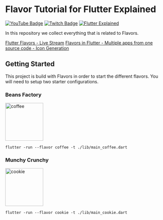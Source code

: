 # Flavor Tutorial for Flutter Explained
[![YouTube Badge](https://img.shields.io/static/v1?label=YouTube&message=Subscribe&color=red&style=flat-square&logo=youtube&logoColor=red)](https://youtube.com/c/flutterexplained?sub_confirmation=1)
[![Twitch Badge](https://img.shields.io/static/v1?label=Twitch&message=Follow&color=violet&style=flat-square&logo=twitch&logoColor=violet)](https://www.twitch.tv/maxflutter)
[![Flutter Explained](https://img.shields.io/static/v1?label=Homepage&message=FlutterExplained&color=blue&style=flat-square)](https://flutter-explained.dev/)

In this repository we collect everything that is related to Flavors.

[Flutter Flavors - Live Stream](https://www.youtube.com/watch?v=nW2F4ao7gEM)
[Flavors in Flutter - Multiple apps from one source code - Icon Generation](https://www.youtube.com/watch?v=4Y7WaeU3P60)

## Getting Started
This project is build with Flavors in order to start the different flavors.
You will need to setup two starter configurations.

### Beans Factory
<img width="120" alt="coffee" src="https://user-images.githubusercontent.com/8026644/114728619-897b6d00-9d3f-11eb-89d2-17c1ac433077.png">

```shell script
flutter -run --flavor coffee -t ./lib/main_coffee.dart
```

### Munchy Crunchy
<img width="120" alt="cookie" src="https://user-images.githubusercontent.com/8026644/114728345-4e793980-9d3f-11eb-91d2-864595d86194.png">

```shell script
flutter -run --flavor cookie -t ./lib/main_cookie.dart
```
